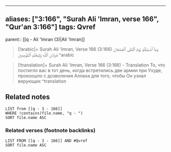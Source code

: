 
---
aliases: ["3:166", "Surah Ali 'Imran, verse 166", "Qur'an 3:166"]
tags: Qvref
---

parent:: [[q - Ali 'Imran (3)|Ali 'Imran]]

> [!arabic]+ Surah Ali 'Imran, Verse 166 (3:166)
> <span class="quran-arabic">وَمَآ أَصَـٰبَكُمْ يَوْمَ ٱلْتَقَى ٱلْجَمْعَانِ فَبِإِذْنِ ٱللَّهِ وَلِيَعْلَمَ ٱلْمُؤْمِنِينَ</span>
^arabic

> [!translation]+ Surah Ali 'Imran, Verse 166 (3:166) - Translation
> То, что постигло вас в тот день, когда встретились две армии при Ухуде, произошло с дозволения Аллаха для того, чтобы Он узнал верующих
^translation



## Related notes
```dataview
LIST from [[q - 3 - 166]]
WHERE !contains(file.name, "q - ")
SORT file.name ASC
```

### Related verses (footnote backlinks)
```dataview
LIST FROM [[q - 3 - 166]] AND #Qvref
SORT file.name ASC
```

